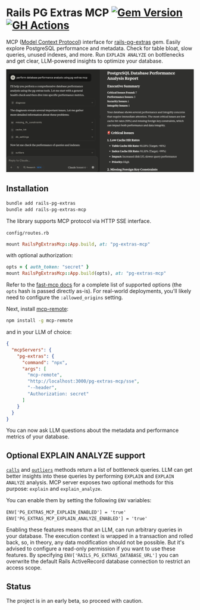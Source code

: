 # Rails PG Extras MCP [![Gem Version](https://badge.fury.io/rb/rails-pg-extras-mcp.svg)](https://badge.fury.io/rb/rails-pg-extras-mcp) [![GH Actions](https://github.com/pawurb/rails-pg-extras-mcp/actions/workflows/ci.yml/badge.svg)](https://github.com/pawurb/rails-pg-extras-mcp/actions)

MCP ([Model Context Protocol](https://modelcontextprotocol.io/introduction)) interface for [rails-pg-extras](https://github.com/pawurb/rails-pg-extras) gem. Easily explore PostgreSQL performance and metadata. Check for table bloat, slow queries, unused indexes, and more. Run `EXPLAIN ANALYZE` on bottlenecks and get clear, LLM-powered insights to optimize your database.

![LLM interface](https://github.com/pawurb/rails-pg-extras/raw/main/pg-extras-mcp.png)

## Installation

```bash
bundle add rails-pg-extras
bundle add rails-pg-extras-mcp
```

The library supports MCP protocol via HTTP SSE interface. 

`config/routes.rb`

```ruby
mount RailsPgExtrasMcp::App.build, at: "pg-extras-mcp"
```

with optional authorization:

```ruby
opts = { auth_token: "secret" }
mount RailsPgExtrasMcp::App.build(opts), at: "pg-extras-mcp"
```

Refer to the [fast-mcp docs](https://github.com/yjacquin/fast-mcp) for a complete list of supported options (the `opts` hash is passed directly as-is). For real-world deployments, you'll likely need to configure the `:allowed_origins` setting.

Next, install [mcp-remote](https://github.com/geelen/mcp-remote):

```bash
npm install -g mcp-remote
```

and in your LLM of choice:

```json
{
  "mcpServers": {
    "pg-extras": {
      "command": "npx",
      "args": [
        "mcp-remote",
        "http://localhost:3000/pg-extras-mcp/sse",
        "--header",
        "Authorization: secret"
      ]
    }
  }
}
```

You can now ask LLM questions about the metadata and performance metrics of your database.

## Optional EXPLAIN ANALYZE support

[`calls`](https://github.com/pawurb/rails-pg-extras?tab=readme-ov-file#calls) and [`outliers`](https://github.com/pawurb/rails-pg-extras?tab=readme-ov-file#outliers) methods return a list of bottleneck queries. LLM can get better insights into these queries by performing `EXPLAIN` and `EXPLAIN ANALYZE` analysis. MCP server exposes two optional methods for this purpose: `explain` and `explain_analyze`. 

You can enable them by setting the following `ENV` variables:

`ENV['PG_EXTRAS_MCP_EXPLAIN_ENABLED'] = 'true'`
`ENV['PG_EXTRAS_MCP_EXPLAIN_ANALYZE_ENABLED'] = 'true'`

Enabling these features means that an LLM, can run arbitrary queries in your database. The execution context is wrapped in a transaction and rolled back, so, in theory, any data modification should not be possible. But it's advised to configure a read-only permission if you want to use these features. By specifying `ENV['RAILS_PG_EXTRAS_DATABASE_URL']` you can overwrite the default Rails ActiveRecord database connection to restrict an access scope.

## Status

The project is in an early beta, so proceed with caution.
